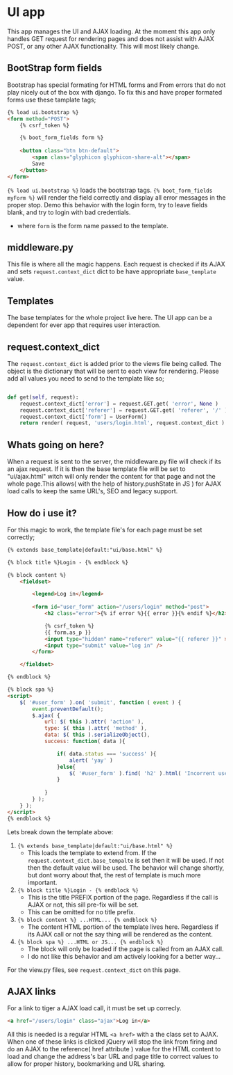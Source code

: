 # UI app

This app manages the UI and AJAX loading. At the moment this app only handles GET request for rendering pages and does not assist with AJAX POST, or any other AJAX functionality. This will most likely change.  

## BootStrap form fields

Bootstrap has special formating for HTML forms and From errors that do not play nicely out of the box with django. To fix this and have proper formated forms use these tamplate tags;

```html
{% load ui.bootstrap %}
<form method="POST">
	{% csrf_token %}

	{% boot_form_fields form %}
			
	<button class="btn btn-default">
		<span class="glyphicon glyphicon-share-alt"></span>
		Save
	</button>
</form>

``` 
`{% load ui.bootstrap %}` loads the bootstrap tags.
`{% boot_form_fields myForm %}` will render the field correctly and display all error messages in the proper stop. Demo this behavior with the login form, try to leave fields blank, and try to login with bad credentials.
 * where `form` is the form name passed to the template.

## middleware.py

This file is where all the magic happens. Each request is checked if its AJAX and sets `request.context_dict` dict to be have appropriate `base_template` value.

## Templates

The base templates for the whole project live here. The UI app can be a dependent for ever app that requires user interaction.

## request.context_dict

The `request.context_dict` is added prior to the views file being called. The object is the dictionary that will be sent to each view for rendering. Please add all values you need to send to the template like so;
```python

def get(self, request):
    request.context_dict['error'] = request.GET.get( 'error', None )
    request.context_dict['referer'] = request.GET.get( 'referer', '/' )
    request.context_dict['form'] = UserForm()
    return render( request, 'users/login.html', request.context_dict )
```

## Whats going on here?

When a request is sent to the server, the middleware.py file will check if its an ajax request. If it is then the base template file will be set to "ui/ajax.html" witch will only render the content for that page and not the whole page.This allows( with the help of history.pushState in JS ) for AJAX load calls to keep the same URL's, SEO and legacy support.

## How do i use it?

For this magic to work, the template file's for each page must be set correctly;

```html
{% extends base_template|default:"ui/base.html" %}

{% block title %}Login - {% endblock %}

{% block content %}
	<fieldset>

		<legend>Log in</legend>
		
		<form id="user_form" action="/users/login" method="post">
			<h2 class="error">{% if error %}{{ error }}{% endif %}</h2>

			{% csrf_token %}
			{{ form.as_p }}
			<input type="hidden" name="referer" value="{{ referer }}" >
			<input type="submit" value="log in" />
		</form>

	</fieldset>

{% endblock %}

{% block spa %}
<script>
	$( '#user_form' ).on( 'submit', function ( event ) {
		event.preventDefault();
		$.ajax( {
			url: $( this ).attr( 'action' ),
			type: $( this ).attr( 'method' ),
			data: $( this ).serializeObject(),
			success: function( data ){

				if( data.status === 'success' ){
					alert( 'yay' )
				}else{
					$( '#user_form' ).find( 'h2' ).html( 'Incorrent username or password' )
				}
				
			}
		} );
	} );
</script>
{% endblock %}
``` 
Lets break down the template above:

1. `{% extends base_template|default:"ui/base.html" %}`
	* This loads the template to extend from. If the `request.context_dict.base_tempalte` is set then it will be used. If not then the default value will be used. The behavior will change shortly, but dont worry about that, the rest of template is much more important.
2. `{% block title %}Login - {% endblock %}`
	* This is the title PREFIX portion of the page. Regardless if the call is AJAX or not, this sill pre-fix will be set.
	* This can be omitted for no title prefix.
3. `{% block content %} ...HTML... {% endblock %}`
	* The content HTML portion of the template lives here. Regardless if its AJAX call or not the say thing will be rendered as the content.
4. `{% block spa %} ...HTML or JS... {% endblock %}`
	* The block will only be loaded if the page is called from an AJAX call.
	* I do not like this behavior and am actively looking for a better way...


For the view.py files, see `request.context_dict` on this page.

## AJAX links

For a link to tiger a AJAX load call, it must be set up correcly.
```html
<a href="/users/login" class="ajax">Log in</a>
```

All this is needed is a regular HTML `<a href>` with a the class set to AJAX. When one of these links is clicked jQuery will stop the link from firing and do an AJAX to the reference( href attribute ) value for the HTML content to load and change the address's bar URL and page title to correct values to allow for proper history, bookmarking and URL sharing.

